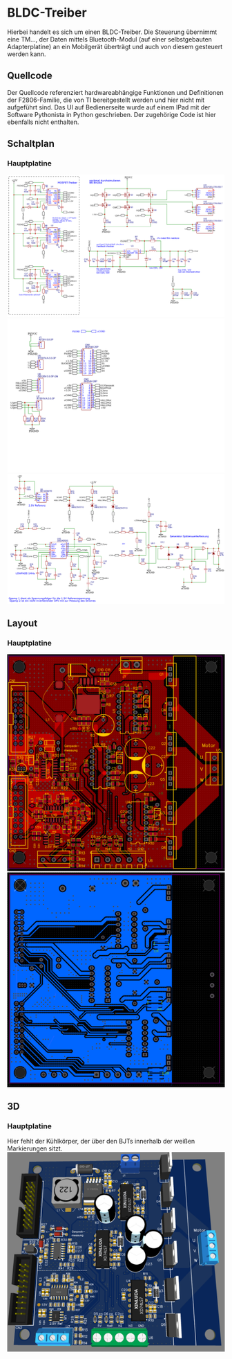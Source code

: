 # BLDC-Treiber

Hierbei handelt es sich um einen BLDC-Treiber. Die Steuerung übernimmt eine TM..., der Daten mittels Bluetooth-Modul (auf einer selbstgebauten Adapterplatine) an ein Mobilgerät überträgt und auch von diesem gesteuert werden kann.

## Quellcode

Der Quellcode referenziert hardwareabhängige Funktionen und Definitionen der F2806-Familie, die von TI bereitgestellt werden und hier nicht mit aufgeführt sind. Das UI auf Bedienerseite wurde auf einem IPad mit der Software Pythonista in Python geschrieben. Der zugehörige Code ist hier ebenfalls nicht enthalten.

## Schaltplan

### Hauptplatine

![Haupt-Schaltplan 1](images/1.png)
![Haupt-Schaltplan 2](images/2.png)
![Haupt-Schaltplan 3](images/3.png)

## Layout

### Hauptplatine

![Layout](images/layoutTop.png)
![Layout](images/layoutBottom.png)

## 3D

### Hauptplatine

Hier fehlt der Kühlkörper, der über den BJTs innerhalb der weißen Markierungen sitzt.
![3D](images/3D.png)
